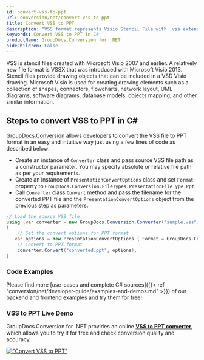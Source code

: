 ```yaml
---
id: convert-vss-to-ppt
url: conversion/net/convert-vss-to-ppt
title: Convert VSS to PPT
description: "VSS format represents Visio Stencil File with .vss extension. Learn how to convert VSS to PPT file programmatically in C# language using GroupDocs.Conversion for .NET library."
keywords: Convert VSS to PPT in C#
productName: GroupDocs.Conversion for .NET
hideChildren: False
---
```


VSS is stencil files created with Microsoft Visio 2007 and earlier. A relatively new file format is VSSX that was introduced with Microsoft Visio 2013. Stencil files provide drawing objects that can be included in a VSD Visio drawing. Microsoft Visio is used for creating drawing elements such as a collection of shapes, connectors, flowcharts, network layout, UML diagrams, software diagrams, database models, objects mapping, and other similar information.

## Steps to convert VSS to PPT in C#

[GroupDocs.Conversion](https://products.groupdocs.com/conversion/net) allows developers to convert the VSS file to PPT format in an easy and intuitive way just using a few lines of code as described below:

* Create an instance of `Converter` class and pass source VSS file path as a constructor parameter. You may specify absolute or relative file path as per your requirements. 
* Create an instance of `PresentationConvertOptions` class and set `Format` property to `GroupDocs.Conversion.FileTypes.PresentationFileType.Ppt`.
* Call `Converter` class `Convert` method and pass the filename for the converted PPT file and the `PresentationConvertOptions` object from the previous step as parameters.

```csharp
// Load the source VSS file
using (var converter = new GroupDocs.Conversion.Converter("sample.vss"))
{
    // Set the convert options for PPT format
   var options = new PresentationConvertOptions { Format = GroupDocs.Conversion.FileTypes.PresentationFileType.Ppt };
    // Convert to PPT format
    converter.Convert("converted.ppt", options);
}
```

### Code Examples

Please find more [use-cases and complete C# sources]({{< ref "conversion/net/developer-guide/examples-and-demos.md" >}}) of our backend and frontend examples and try them for free!

### VSS to PPT Live Demo

GroupDocs.Conversion for .NET provides an online [**VSS to PPT converter**](https://products.groupdocs.app/conversion/vss-to-ppt), which allows you to try it for free and check conversion quality and accuracy.

[!["Convert VSS to PPT"](conversion/net/images/convert-to-ppt/convert-vss-to-ppt.png)](https://products.groupdocs.app/conversion/vss-to-ppt)